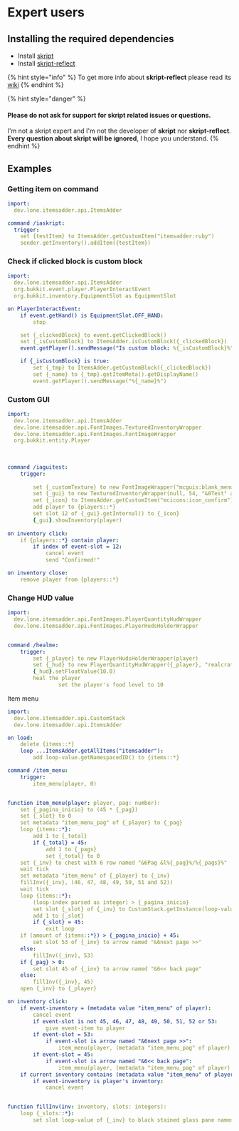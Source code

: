 # Expert users

## Installing the required dependencies

* Install [skript](https://github.com/SkriptLang/Skript/releases/latest)
* Install [skript-reflect](https://github.com/TPGamesNL/skript-reflect/releases/latest)

{% hint style="info" %}
To get more info about **skript-reflect** please read its [wiki](https://tpgamesnl.gitbook.io/skript-reflect/)
{% endhint %}

{% hint style="danger" %}
#### Please **do not ask** for **support** for **skript** related issues or questions.

I'm not a skript expert and I'm not the developer of **skript** nor **skript-reflect**.\
**Every question about skript will be ignored**, I hope you understand.
{% endhint %}

## Examples

### Getting item on command

```yaml
import:
  dev.lone.itemsadder.api.ItemsAdder

command /iaskript:
  trigger:
    set {testItem} to ItemsAdder.getCustomItem("itemsadder:ruby")
    sender.getInventory().addItem({testItem})
```

### Check if clicked block is custom block

```yaml
import:
  dev.lone.itemsadder.api.ItemsAdder
  org.bukkit.event.player.PlayerInteractEvent
  org.bukkit.inventory.EquipmentSlot as EquipmentSlot

on PlayerInteractEvent:
    if event.getHand() is EquipmentSlot.OFF_HAND: 
        stop

    set {_clickedBlock} to event.getClickedBlock()
    set {_isCustomBlock} to ItemsAdder.isCustomBlock({_clickedBlock})
    event.getPlayer().sendMessage("Is custom block: %{_isCustomBlock}%")

    if {_isCustomBlock} is true:
        set {_tmp} to ItemsAdder.getCustomBlock({_clickedBlock})
        set {_name} to {_tmp}.getItemMeta().getDisplayName()
        event.getPlayer().sendMessage("%{_name}%")
```

### Custom GUI

```yaml
import:
  dev.lone.itemsadder.api.ItemsAdder
  dev.lone.itemsadder.api.FontImages.TexturedInventoryWrapper
  dev.lone.itemsadder.api.FontImages.FontImageWrapper
  org.bukkit.entity.Player
  
  
		
command /iaguitest:
	trigger:
	
		set {_customTexture} to new FontImageWrapper("mcguis:blank_menu")
		set {_gui} to new TexturedInventoryWrapper(null, 54, "&0Test" and {_customTexture})
		set {_icon} to ItemsAdder.getCustomItem("mcicons:icon_confirm")
		add player to {players::*}
		set slot 12 of {_gui}.getInternal() to {_icon}
		{_gui}.showInventory(player)
 
on inventory click:
	if {players::*} contain player:
		if index of event-slot = 12:
			cancel event
			send "Confirmed!"

on inventory close:
	remove player from {players::*}
```

### Change HUD value

```yaml
import:
  dev.lone.itemsadder.api.FontImages.PlayerQuantityHudWrapper
  dev.lone.itemsadder.api.FontImages.PlayerHudsHolderWrapper


command /healme:
	trigger:
		set {_player} to new PlayerHudsHolderWrapper(player)
		set {_hud} to new PlayerQuantityHudWrapper({_player}, "realcraft:thirst_bar")
		{_hud}.setFloatValue(10.0)
		heal the player
            	set the player's food level to 10
```

Item menu

```yaml
import:
  dev.lone.itemsadder.api.CustomStack
  dev.lone.itemsadder.api.ItemsAdder

on load:
	delete {items::*}
	loop ...ItemsAdder.getAllItems("itemsadder"):
		add loop-value.getNamespacedID() to {items::*}

command /item_menu:
	trigger:
		item_menu(player, 0)


function item_menu(player: player, pag: number):
    set {_pagina_inicio} to (45 * {_pag})
    set {_slot} to 0
    set metadata "item_menu_pag" of {_player} to {_pag}
    loop {items::*}:
        add 1 to {_total}
        if {_total} = 45:
            add 1 to {_pags}
            set {_total} to 0
    set {_inv} to chest with 6 row named "&6Pag &l%{_pag}%/%{_pags}%"
    wait tick
    set metadata "item_menu" of {_player} to {_inv}
    fillInv({_inv}, (46, 47, 48, 49, 50, 51 and 52))
    wait tick
    loop {items::*}:
        (loop-index parsed as integer) > {_pagina_inicio}
        set slot {_slot} of {_inv} to CustomStack.getInstance(loop-value).getItemStack()
        add 1 to {_slot}
        if {_slot} = 45:
            exit loop
    if (amount of {items::*}) > {_pagina_inicio} + 45:
        set slot 53 of {_inv} to arrow named "&6next page >>"
    else:
        fillInv({_inv}, 53)
    if {_pag} > 0:
        set slot 45 of {_inv} to arrow named "&6<< back page"
    else:
        fillInv({_inv}, 45)
    open {_inv} to {_player}

on inventory click:
    if event-inventory = (metadata value "item_menu" of player):
        cancel event
        if event-slot is not 45, 46, 47, 48, 49, 50, 51, 52 or 53:
            give event-item to player
        if event-slot = 53:
            if event-slot is arrow named "&6next page >>":
                item_menu(player, (metadata "item_menu_pag" of player) + 1)
        if event-slot = 45:
            if event-slot is arrow named "&6<< back page":
                item_menu(player, (metadata "item_menu_pag" of player) - 1)
    if current inventory contains (metadata value "item_menu" of player):
        if event-inventory is player's inventory:
            cancel event


function fillInv(inv: inventory, slots: integers):
    loop {_slots::*}:
        set slot loop-value of {_inv} to black stained glass pane named " a
```
